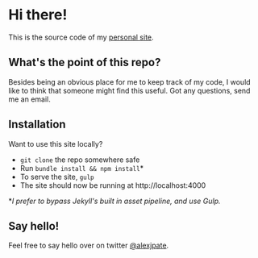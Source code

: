 # Hi there!
This is the source code of my [personal site](http://alexpate.uk).

## What's the point of this repo?
Besides being an obvious place for me to keep track of my code, I would like to think that someone might find this useful. Got any questions, send me an email.

## Installation
Want to use this site locally?

- `git clone` the repo somewhere safe
- Run `bundle install && npm install`* 
- To serve the site, `gulp`
- The site should now be running at http://localhost:4000

**I prefer to bypass Jekyll's built in asset pipeline, and use Gulp.*

## Say hello!
Feel free to say hello over on twitter [@alexjpate](http://twitter.com/alexjpate).